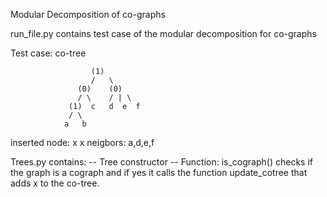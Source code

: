 Modular Decomposition of co-graphs

run_file.py
contains test case of the modular decomposition for co-graphs

Test case: co-tree

                      (1)
                      /   \
                   (0)    (0)
                   / \    / | \
                 (1)  c   d  e  f
                 / \
                a   b
 
 inserted node: x
 x neigbors: a,d,e,f
       
       
       
Trees.py
contains:
  -- Tree constructor
  -- Function: is_cograph() 
      checks if the graph is a cograph and if yes it calls the function update_cotree that adds x to the co-tree.
